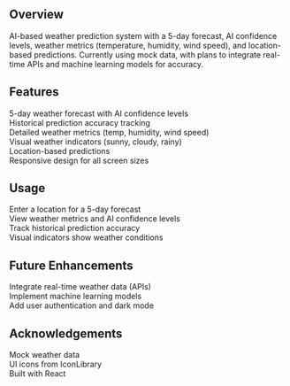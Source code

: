 ## Overview
AI-based weather prediction system with a 5-day forecast, AI confidence levels, weather metrics (temperature, humidity, wind speed), and location-based predictions. Currently using mock data, with plans to integrate real-time APIs and machine learning models for accuracy.

## Features
5-day weather forecast with AI confidence levels  
Historical prediction accuracy tracking  
Detailed weather metrics (temp, humidity, wind speed)  
Visual weather indicators (sunny, cloudy, rainy)  
Location-based predictions  
Responsive design for all screen sizes  

## Usage
Enter a location for a 5-day forecast  
View weather metrics and AI confidence levels  
Track historical prediction accuracy  
Visual indicators show weather conditions  

## Future Enhancements
Integrate real-time weather data (APIs)  
Implement machine learning models  
Add user authentication and dark mode  

## Acknowledgements
Mock weather data  
UI icons from IconLibrary  
Built with React  
